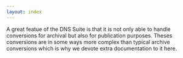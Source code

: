 ```yaml
---
layout: index
---
```



A great featue of the DNS Suite is that it is not only able to handle conversions
for archival but also for publication purposes. Theses conversions are in some ways
more complex than typical archive conversions which is why we devote extra documentation to it here.

